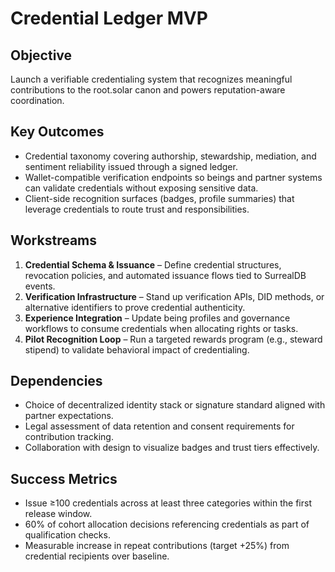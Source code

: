 # Credential Ledger MVP

## Objective
Launch a verifiable credentialing system that recognizes meaningful contributions to the root.solar canon and powers reputation-aware coordination.

## Key Outcomes
- Credential taxonomy covering authorship, stewardship, mediation, and sentiment reliability issued through a signed ledger.
- Wallet-compatible verification endpoints so beings and partner systems can validate credentials without exposing sensitive data.
- Client-side recognition surfaces (badges, profile summaries) that leverage credentials to route trust and responsibilities.

## Workstreams
1. **Credential Schema & Issuance** – Define credential structures, revocation policies, and automated issuance flows tied to SurrealDB events.
2. **Verification Infrastructure** – Stand up verification APIs, DID methods, or alternative identifiers to prove credential authenticity.
3. **Experience Integration** – Update being profiles and governance workflows to consume credentials when allocating rights or tasks.
4. **Pilot Recognition Loop** – Run a targeted rewards program (e.g., steward stipend) to validate behavioral impact of credentialing.

## Dependencies
- Choice of decentralized identity stack or signature standard aligned with partner expectations.
- Legal assessment of data retention and consent requirements for contribution tracking.
- Collaboration with design to visualize badges and trust tiers effectively.

## Success Metrics
- Issue ≥100 credentials across at least three categories within the first release window.
- 60% of cohort allocation decisions referencing credentials as part of qualification checks.
- Measurable increase in repeat contributions (target +25%) from credential recipients over baseline.
